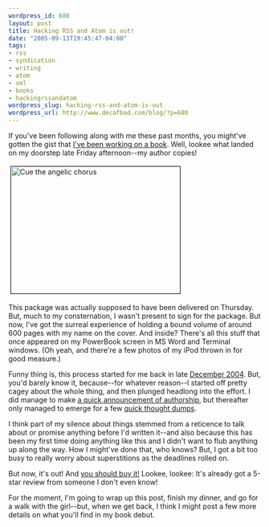 ```yaml
--- 
wordpress_id: 680
layout: post
title: Hacking RSS and Atom is out!
date: "2005-09-13T19:45:47-04:00"
tags: 
- rss
- syndication
- writing
- atom
- xml
- books
- hackingrssandatom
wordpress_slug: hacking-rss-and-atom-is-out
wordpress_url: http://www.decafbad.com/blog/?p=680
---
```

If you've been following along with me these past months, you might've gotten the gist that [I've been working on a book][book].  Well, lookee what landed on my doorstep late Friday afternoon--my author copies!

<p>
<a href="http://www.decafbad.com/blog_attachments/IMG_3554-1.JPG" onclick="window.open('http://www.decafbad.com/blog_attachments/IMG_3554-1.JPG','popup','width=1024,height=768,scrollbars=no,resizable=yes,toolbar=no,directories=no,location=no,menubar=no,status=yes,left=0,top=0');return false"><img src="http://www.decafbad.com/blog_attachments/IMG_3554-1-tm.jpg" height="253" width="337" border="1" align="middle" hspace="4" vspace="4" alt="Cue the angelic chorus" title="Cue the angelic chorus" /></a>
</p>

This package was actually supposed to have been delivered on Thursday.  But, much to my consternation, I wasn't present to sign for the package.  But now, I've got the surreal experience of holding a bound volume of around 600 pages with my name on the cover.  And inside?  There's all this stuff that once appeared on my PowerBook screen in MS Word and Terminal windows.  (Oh yeah, and there're a few photos of my iPod thrown in for good measure.)

Funny thing is, this process started for me back in late [December 2004][dec04].  But, you'd barely know it, because--for whatever reason--I started off pretty cagey about the whole thing, and then plunged headlong into the effort.  I did manage to make [a quick announcement of authorship][announce], but thereafter only managed to emerge for a few [quick thought dumps][quick].

I think part of my silence about things stemmed from a reticence to talk about or promise anything before I'd written it--and also because this has been my first time doing anything like this and I didn't want to flub anything up along the way.  How I might've done that, who knows?  But, I got a bit too busy to really worry about superstitions as the deadlines rolled on.

But now, it's out!  And [you should buy it!][buy]  Lookee, lookee:  It's already got a 5-star review from someone I don't even know!

For the moment, I'm going to wrap up this post, finish my dinner, and go for a walk with the girl--but, when we get back, I think I might post a few more details on what you'll find in my book debut. 

[buy]: http://www.amazon.com/exec/obidos/ASIN/0764597582/0xdecafbad01-20?creative=327641&camp=14573&link_code=as1
[announce]: http://www.decafbad.com/blog/2005/01/07/belated-happy-new-year
[quick]: http://www.decafbad.com/blog/2005/02/19/writing-no-things-of-epic-import
[dec04]: http://www.decafbad.com/blog/2004/12/
[book]: http://www.decafbad.com/blog/2005/04/25/hacking-rss-and-atom-is-a-real-book
